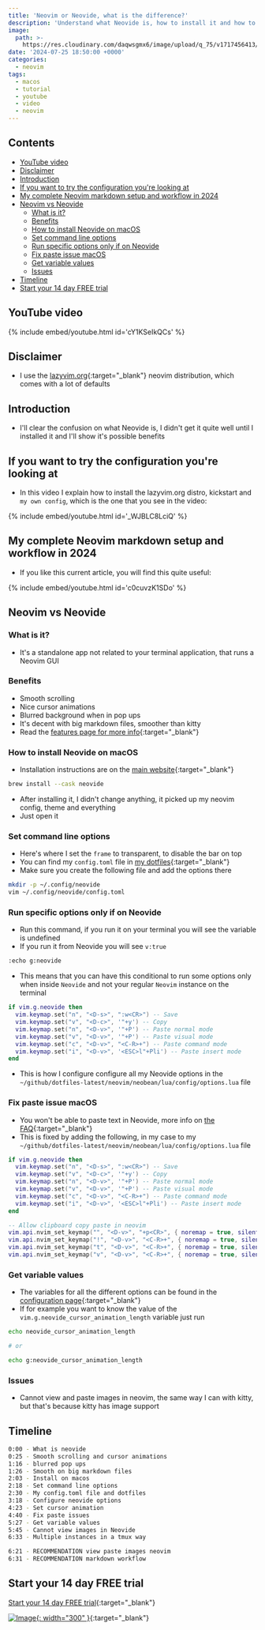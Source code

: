 ```yaml
---
title: 'Neovim or Neovide, what is the difference?'
description: 'Understand what Neovide is, how to install it and how to set it up'
image:
  path: >-
    https://res.cloudinary.com/daqwsgmx6/image/upload/q_75/v1717456413/youtube/neovim/neovim-vs-neovide.avif
date: '2024-07-25 18:50:00 +0000'
categories:
  - neovim
tags:
  - macos
  - tutorial
  - youtube
  - video
  - neovim
---
```

## Contents

<!-- toc -->

- [YouTube video](#youtube-video)
- [Disclaimer](#disclaimer)
- [Introduction](#introduction)
- [If you want to try the configuration you're looking at](#if-you-want-to-try-the-configuration-youre-looking-at)
- [My complete Neovim markdown setup and workflow in 2024](#my-complete-neovim-markdown-setup-and-workflow-in-2024)
- [Neovim vs Neovide](#neovim-vs-neovide)
  * [What is it?](#what-is-it)
  * [Benefits](#benefits)
  * [How to install Neovide on macOS](#how-to-install-neovide-on-macos)
  * [Set command line options](#set-command-line-options)
  * [Run specific options only if on Neovide](#run-specific-options-only-if-on-neovide)
  * [Fix paste issue macOS](#fix-paste-issue-macos)
  * [Get variable values](#get-variable-values)
  * [Issues](#issues)
- [Timeline](#timeline)
- [Start your 14 day FREE trial](#start-your-14-day-free-trial)

<!-- tocstop -->

## YouTube video

{% include embed/youtube.html id='cY1KSeIkQCs' %}

## Disclaimer

- I use the [lazyvim.org](https://www.lazyvim.org){:target="\_blank"} neovim
  distribution, which comes with a lot of defaults

## Introduction

- I'll clear the confusion on what Neovide is, I didn't get it quite well until
  I installed it and I'll show it's possible benefits

## If you want to try the configuration you're looking at

- In this video I explain how to install the lazyvim.org distro, kickstart and
  `my own config`, which is the one that you see in the video:

{% include embed/youtube.html id='_WJBLC8LciQ' %}

## My complete Neovim markdown setup and workflow in 2024

- If you like this current article, you will find this quite useful:

{% include embed/youtube.html id='c0cuvzK1SDo' %}

## Neovim vs Neovide

### What is it?

- It's a standalone app not related to your terminal application, that runs a
  Neovim GUI

### Benefits

- Smooth scrolling
- Nice cursor animations
- Blurred background when in pop ups
- It's decent with big markdown files, smoother than kitty
- Read the
  [features page for more info](https://neovide.dev/features.html){:target="\_blank"}

### How to install Neovide on macOS

- Installation instructions are on the
  [main website](https://neovide.dev/installation.html#mac){:target="\_blank"}

```bash
brew install --cask neovide
```

- After installing it, I didn't change anything, it picked up my neovim config,
  theme and everything
- Just open it

### Set command line options

- Here's where I set the `frame` to transparent, to disable the bar on top
- You can find my `config.toml` file in
  [my dotfiles](https://github.com/linkarzu/dotfiles-latest/blob/main/neovide/config.toml){:target="\_blank"}
- Make sure you create the following file and add the options there

```bash
mkdir -p ~/.config/neovide
vim ~/.config/neovide/config.toml
```

### Run specific options only if on Neovide

- Run this command, if you run it on your terminal you will see the variable is
  undefined
- If you run it from Neovide you will see `v:true`

```bash
:echo g:neovide
```

- This means that you can have this conditional to run some options only when
  inside `Neovide` and not your regular `Neovim` instance on the terminal

```lua
if vim.g.neovide then
  vim.keymap.set("n", "<D-s>", ":w<CR>") -- Save
  vim.keymap.set("v", "<D-c>", '"+y') -- Copy
  vim.keymap.set("n", "<D-v>", '"+P') -- Paste normal mode
  vim.keymap.set("v", "<D-v>", '"+P') -- Paste visual mode
  vim.keymap.set("c", "<D-v>", "<C-R>+") -- Paste command mode
  vim.keymap.set("i", "<D-v>", '<ESC>l"+Pli') -- Paste insert mode
end
```

- This is how I configure configure all my Neovide options in the
  `~/github/dotfiles-latest/neovim/neobean/lua/config/options.lua` file

### Fix paste issue macOS

- You won't be able to paste text in Neovide, more info on
  [the FAQ](https://neovide.dev/faq.html#how-can-i-use-cmd-ccmd-v-to-copy-and-paste){:target="\_blank"}
- This is fixed by adding the following, in my case to my
  `~/github/dotfiles-latest/neovim/neobean/lua/config/options.lua` file

```lua
if vim.g.neovide then
  vim.keymap.set("n", "<D-s>", ":w<CR>") -- Save
  vim.keymap.set("v", "<D-c>", '"+y') -- Copy
  vim.keymap.set("n", "<D-v>", '"+P') -- Paste normal mode
  vim.keymap.set("v", "<D-v>", '"+P') -- Paste visual mode
  vim.keymap.set("c", "<D-v>", "<C-R>+") -- Paste command mode
  vim.keymap.set("i", "<D-v>", '<ESC>l"+Pli') -- Paste insert mode
end

-- Allow clipboard copy paste in neovim
vim.api.nvim_set_keymap("", "<D-v>", "+p<CR>", { noremap = true, silent = true })
vim.api.nvim_set_keymap("!", "<D-v>", "<C-R>+", { noremap = true, silent = true })
vim.api.nvim_set_keymap("t", "<D-v>", "<C-R>+", { noremap = true, silent = true })
vim.api.nvim_set_keymap("v", "<D-v>", "<C-R>+", { noremap = true, silent = true })

```

### Get variable values

- The variables for all the different options can be found in the
  [configuration page](https://neovide.dev/configuration.html){:target="\_blank"}
- If for example you want to know the value of the
  `vim.g.neovide_cursor_animation_length` variable just run

```bash
echo neovide_cursor_animation_length

# or

echo g:neovide_cursor_animation_length
```

### Issues

- Cannot view and paste images in neovim, the same way I can with kitty, but
  that's because kitty has image support

## Timeline

```bash
0:00 - What is neovide
0:25 - Smooth scrolling and cursor animations
1:16 - blurred pop ups
1:26 - Smooth on big markdown files
2:03 - Install on macos
2:18 - Set command line options
2:30 - My config.toml file and dotfiles
3:18 - Configure neovide options
4:23 - Set cursor animation
4:40 - Fix paste issues
5:27 - Get variable values
5:45 - Cannot view images in Neovide
6:33 - Multiple instances in a tmux way
```

```bash
6:21 - RECOMMENDATION view paste images neovim
6:31 - RECOMMENDATION markdown workflow
```

## Start your 14 day FREE trial

[Start your 14 day FREE trial](https://www.dpbolvw.net/click-101327218-15917064){:target="\_blank"}

[![Image](../../assets/img/imgs/250124-1password-banner-bottom.avif){: width="300" }](https://www.dpbolvw.net/click-101327218-15917064){:target="\_blank"}

